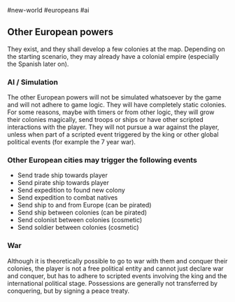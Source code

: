 #new-world #europeans #ai
## Other European powers
They exist, and they shall develop a few colonies at the map. Depending on the starting scenario, they may already have a colonial empire (especially the Spanish later on).

### AI / Simulation
The other European powers will not be simulated whatsoever by the game and will not adhere to game logic. They will have completely static colonies. For some reasons, maybe with timers or from other logic, they will grow their colonies magically, send troops or ships or have other scripted interactions with the player. They will not pursue a war against the player, unless when part of a scripted event triggered by the king or other global political events (for example the 7 year war).

### Other European cities may trigger the following events
- Send trade ship towards player
- Send pirate ship towards player
- Send expedition to found new colony
- Send expedition to combat natives
- Send ship to and from Europe (can be pirated)
- Send ship between colonies (can be pirated)
- Send colonist between colonies (cosmetic)
- Send soldier between colonies (cosmetic)

### War
Although it is theoretically possible to go to war with them and conquer their colonies, the player is not a free political entity and cannot just declare war and conquer, but has to adhere to scripted events involving the king and the international political stage. Possessions are generally not transferred by conquering, but by signing a peace treaty.
